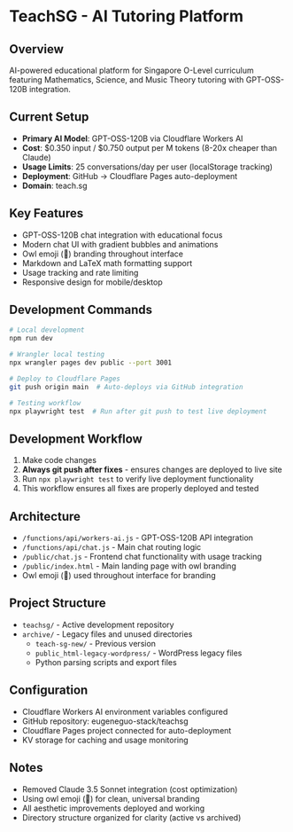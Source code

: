 # TeachSG - AI Tutoring Platform

## Overview
AI-powered educational platform for Singapore O-Level curriculum featuring Mathematics, Science, and Music Theory tutoring with GPT-OSS-120B integration.

## Current Setup
- **Primary AI Model**: GPT-OSS-120B via Cloudflare Workers AI
- **Cost**: $0.350 input / $0.750 output per M tokens (8-20x cheaper than Claude)
- **Usage Limits**: 25 conversations/day per user (localStorage tracking)
- **Deployment**: GitHub → Cloudflare Pages auto-deployment
- **Domain**: teach.sg

## Key Features
- GPT-OSS-120B chat integration with educational focus
- Modern chat UI with gradient bubbles and animations
- Owl emoji (🦉) branding throughout interface
- Markdown and LaTeX math formatting support
- Usage tracking and rate limiting
- Responsive design for mobile/desktop

## Development Commands
```bash
# Local development
npm run dev

# Wrangler local testing
npx wrangler pages dev public --port 3001

# Deploy to Cloudflare Pages
git push origin main  # Auto-deploys via GitHub integration

# Testing workflow
npx playwright test  # Run after git push to test live deployment
```

## Development Workflow
1. Make code changes
2. **Always git push after fixes** - ensures changes are deployed to live site
3. Run `npx playwright test` to verify live deployment functionality
4. This workflow ensures all fixes are properly deployed and tested

## Architecture
- `/functions/api/workers-ai.js` - GPT-OSS-120B API integration
- `/functions/api/chat.js` - Main chat routing logic
- `/public/chat.js` - Frontend chat functionality with usage tracking
- `/public/index.html` - Main landing page with owl branding
- Owl emoji (🦉) used throughout interface for branding

## Project Structure
- `teachsg/` - Active development repository
- `archive/` - Legacy files and unused directories
  - `teach-sg-new/` - Previous version
  - `public_html-legacy-wordpress/` - WordPress legacy files
  - Python parsing scripts and export files

## Configuration
- Cloudflare Workers AI environment variables configured
- GitHub repository: eugeneguo-stack/teachsg
- Cloudflare Pages project connected for auto-deployment
- KV storage for caching and usage monitoring

## Notes
- Removed Claude 3.5 Sonnet integration (cost optimization)
- Using owl emoji (🦉) for clean, universal branding
- All aesthetic improvements deployed and working
- Directory structure organized for clarity (active vs archived)